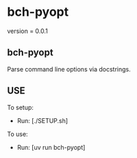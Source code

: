 # bch-pyopt

version = 0.0.1

## bch-pyopt

Parse command line options via docstrings.

## USE

To setup:
- Run: [./SETUP.sh]

To use:
- Run: [uv run bch-pyopt]
